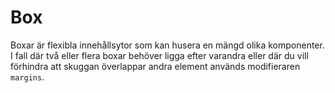 # Box

Boxar är flexibla innehållsytor som kan husera en mängd olika komponenter. I fall där två eller flera boxar behöver ligga efter varandra eller där du vill förhindra att skuggan överlappar andra element används modifieraren `margins`.
